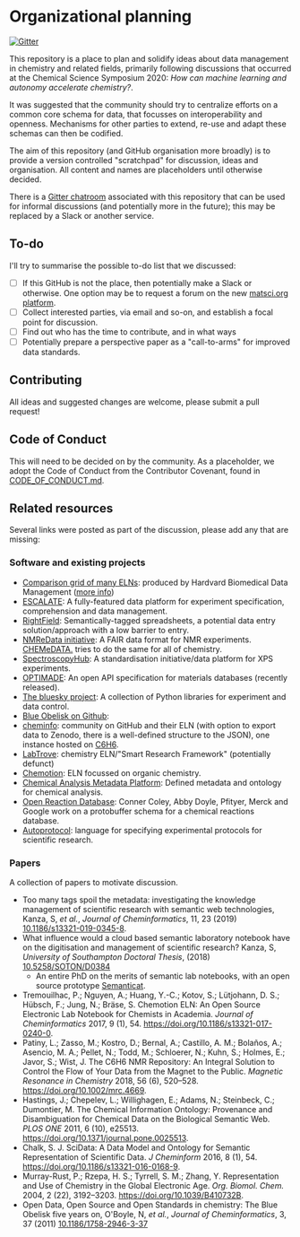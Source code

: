 # Organizational planning

[![Gitter](https://img.shields.io/gitter/room/neo-chem/org)](https://gitter.im/neo-chem-organising/community)

This repository is a place to plan and solidify ideas about data management in chemistry and related fields, primarily following discussions that occurred at the Chemical Science Symposium 2020: _How can machine learning and autonomy accelerate chemistry?_.

It was suggested that the community should try to centralize efforts on a common core schema for data, that focusses on interoperability and openness. Mechanisms for other parties to extend, re-use and adapt these schemas can then be codified.

The aim of this repository (and GitHub organisation more broadly) is to provide a version controlled "scratchpad" for discussion, ideas and organisation.
All content and names are placeholders until otherwise decided.

There is a [Gitter chatroom](https://gitter.im/neo-chem-organising/community) associated with this repository that can be used for informal discussions (and potentially more in the future); this may be replaced by a Slack or another service.

## To-do

I'll try to summarise the possible to-do list that we discussed:

- [ ] If this GitHub is not the place, then potentially make a Slack or otherwise. One option may be to request a forum on the new [matsci.org platform](https://matsci.org/).
- [ ] Collect interested parties, via email and so-on, and establish a focal point for discussion.
- [ ] Find out who has the time to contribute, and in what ways
- [ ] Potentially prepare a perspective paper as a "call-to-arms" for improved data standards.

## Contributing

All ideas and suggested changes are welcome, please submit a pull request!

## Code of Conduct

This will need to be decided on by the community. As a placeholder, we adopt the Code of Conduct from the Contributor Covenant, found in [CODE_OF_CONDUCT.md](CODE_OF_CONDUCT.md).

## Related resources

Several links were posted as part of the discussion, please add any that are missing:

### Software and existing projects

- [Comparison grid of many ELNs](https://docs.google.com/spreadsheets/d/1ar8fgwagOh30E31EAPL-Gorwn_g6XNf81g3VDQnQ_I8/edit#gid=0): produced by Hardvard Biomedical Data Management ([more info](https://datamanagement.hms.harvard.edu/electronic-lab-notebooks))
- [ESCALATE](https://github.com/darkreactions/ESCALATE/): A fully-featured data platform for experiment specification, comprehension and data management.
- [RightField](https://rightfield.org.uk/): Semantically-tagged spreadsheets, a potential data entry solution/approach with a low barrier to entry.
- [NMReData initiative](http://nmredata.org/): A FAIR data format for NMR experiments. [CHEMeDATA.](https://github.com/CHEMeDATA) tries to do the same for all of chemistry.
- [SpectroscopyHub](https://spectroscopyhub.com/): A standardisation initiative/data platform for XPS experiments.
- [OPTIMADE](https://optimade.org): An open API specification for materials databases (recently released).
- [The bluesky project](https://blueskyproject.io/): A collection of Python libraries for experiment and data control.
- [Blue Obelisk on Github](https://blueobelisk.github.io/):
- [cheminfo](https://github.com/cheminfo): community on GitHub and their ELN (with option to export data to Zenodo, there is a well-defined structure to the JSON), one instance hosted on [C6H6](https://www.c6h6.org/).
- [LabTrove](http://labtrove.org/about/): chemistry ELN/"Smart Research Framework" (potentially defunct)
- [Chemotion](https://chemotion.net/): ELN focussed on organic chemistry.
- [Chemical Analysis Metadata Platform](http://champ-project.org/): Defined metadata and ontology for chemical analysis.
- [Open Reaction Database](https://github.com/Open-Reaction-Database): Conner Coley, Abby Doyle, Pfityer, Merck and Google work on a protobuffer schema for a chemical reactions database.
- [Autoprotocol](https://autoprotocol.org/specification/): language for specifying experimental protocols for scientific research.

### Papers

A collection of papers to motivate discussion.

- Too many tags spoil the metadata: investigating the knowledge management of scientific research with semantic web technologies, Kanza, S, _et al._, _Journal of Cheminformatics_, 11, 23 (2019) [10.1186/s13321-019-0345-8](https://dx.doi.org/10.1186/s13321-019-0345-8).
- What influence would a cloud based semantic laboratory notebook have on the digitisation and management of scientific research? Kanza, S, _University of Southampton Doctoral Thesis_, (2018) [10.5258/SOTON/D0384](http://dx.doi.org/10.5258/SOTON/D0384)
  - An entire PhD on the merits of semantic lab notebooks, with an open source prototype [Semanticat](https://github.com/samikanza/semanti-cat).
- Tremouilhac, P.; Nguyen, A.; Huang, Y.-C.; Kotov, S.; Lütjohann, D. S.; Hübsch, F.; Jung, N.; Bräse, S. Chemotion ELN: An Open Source Electronic Lab Notebook for Chemists in Academia. _Journal of Cheminformatics_ 2017, 9 (1), 54. https://doi.org/10.1186/s13321-017-0240-0.
- Patiny, L.; Zasso, M.; Kostro, D.; Bernal, A.; Castillo, A. M.; Bolaños, A.; Asencio, M. A.; Pellet, N.; Todd, M.; Schloerer, N.; Kuhn, S.; Holmes, E.; Javor, S.; Wist, J. The C6H6 NMR Repository: An Integral Solution to Control the Flow of Your Data from the Magnet to the Public. _Magnetic Resonance in Chemistry_ 2018, 56 (6), 520–528. https://doi.org/10.1002/mrc.4669.
- Hastings, J.; Chepelev, L.; Willighagen, E.; Adams, N.; Steinbeck, C.; Dumontier, M. The Chemical Information Ontology: Provenance and Disambiguation for Chemical Data on the Biological Semantic Web. _PLOS ONE_ 2011, 6 (10), e25513. https://doi.org/10.1371/journal.pone.0025513.
- Chalk, S. J. SciData: A Data Model and Ontology for Semantic Representation of Scientific Data. _J Cheminform_ 2016, 8 (1), 54. https://doi.org/10.1186/s13321-016-0168-9.
- Murray-Rust, P.; Rzepa, H. S.; Tyrrell, S. M.; Zhang, Y. Representation and Use of Chemistry in the Global Electronic Age. _Org. Biomol. Chem._ 2004, 2 (22), 3192–3203. https://doi.org/10.1039/B410732B.
- Open Data, Open Source and Open Standards in chemistry: The Blue Obelisk five years on, O'Boyle, N, _et al._, _Journal of Cheminformatics_, 3, 37 (2011) [10.1186/1758-2946-3-37](https://dx.doi.org/10.1186/1758-2946-3-37)
